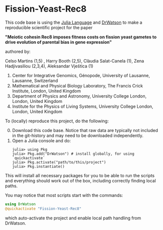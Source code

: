 # Fission-Yeast-Rec8

This code base is using the [Julia Language](https://julialang.org/) and
[DrWatson](https://juliadynamics.github.io/DrWatson.jl/stable/)
to make a reproducible scientific project for the paper  

**"Meiotic cohesin Rec8 imposes fitness costs on fission yeast gametes to drive evolution of parental bias in gene expression"**  

authored by:  

Celso Martins (1,5) , Harry Booth (2,5), Clàudia Salat-Canela (1), Zena Hadjivasiliou (2,3,4), Aleksandar Vještica (1)  

1. Center for Integrative Genomics, Génopode, University of Lausanne, Lausanne, Switzerland  
2. Mathematical and Physical Biology Laboratory, The Francis Crick Institute, London, United Kingdom  
3. Department of Physics and Astronomy, University College London, London, United Kingdom  
4. Institute for the Physics of Living Systems, University College London, London, United Kingdom  

To (locally) reproduce this project, do the following:

0. Download this code base. Notice that raw data are typically not included in the
   git-history and may need to be downloaded independently.
1. Open a Julia console and do:
   ```
   julia> using Pkg
   julia> Pkg.add("DrWatson") # install globally, for using `quickactivate`
   julia> Pkg.activate("path/to/this/project")
   julia> Pkg.instantiate()
   ```

This will install all necessary packages for you to be able to run the scripts and
everything should work out of the box, including correctly finding local paths.

You may notice that most scripts start with the commands:
```julia
using DrWatson
@quickactivate "Fission-Yeast-Rec8"
```
which auto-activate the project and enable local path handling from DrWatson.
